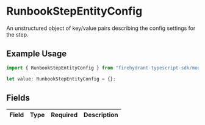 # RunbookStepEntityConfig

An unstructured object of key/value pairs describing the config settings for the step.

## Example Usage

```typescript
import { RunbookStepEntityConfig } from "firehydrant-typescript-sdk/models/components";

let value: RunbookStepEntityConfig = {};
```

## Fields

| Field       | Type        | Required    | Description |
| ----------- | ----------- | ----------- | ----------- |